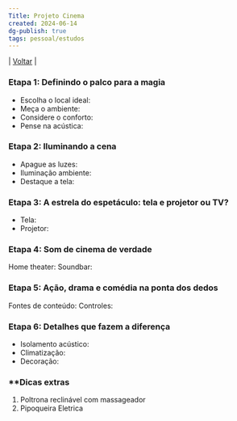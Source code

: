 ```yaml
---
Title: Projeto Cinema
created: 2024-06-14
dg-publish: true
tags: pessoal/estudos
---
```

| [Voltar](index) |
### Etapa 1: Definindo o palco para a magia
- Escolha o local ideal:
- Meça o ambiente:
- Considere o conforto:
- Pense na acústica:

### Etapa 2: Iluminando a cena
- Apague as luzes:
- Iluminação ambiente:
- Destaque a tela:
### Etapa 3: A estrela do espetáculo: tela e projetor ou TV?
- Tela:
- Projetor:
### Etapa 4: Som de cinema de verdade
Home theater:
Soundbar:
### Etapa 5: Ação, drama e comédia na ponta dos dedos
Fontes de conteúdo:
Controles:
### Etapa 6: Detalhes que fazem a diferença
- Isolamento acústico:
- Climatização: 
- Decoração:
### **Dicas extras
1. Poltrona reclinável com massageador
2. Pipoqueira Eletrica
  